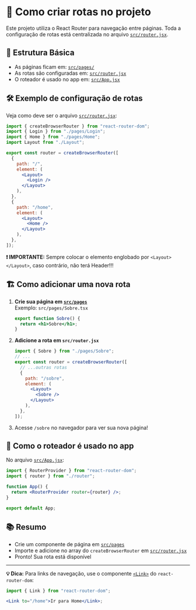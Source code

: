 # 🚦 Como criar rotas no projeto

Este projeto utiliza o React Router para navegação entre páginas. Toda a configuração de rotas está centralizada no arquivo [`src/router.jsx`](/src/router.jsx).

## 📁 Estrutura Básica

- As páginas ficam em: [`src/pages/`](/src/pages/)
- As rotas são configuradas em: [`src/router.jsx`](/src/router.jsx)
- O roteador é usado no app em: [`src/App.jsx`](/src/App.jsx)

## 🛠️ Exemplo de configuração de rotas

Veja como deve ser o arquivo [`src/router.jsx`](/src/router.jsx):

```jsx
import { createBrowserRouter } from "react-router-dom";
import { Login } from "./pages/Login";
import { Home } from "./pages/Home";
import Layout from "./Layout";

export const router = createBrowserRouter([
  {
    path: "/",
    element: (
      <Layout>
        <Login />
      </Layout>
    ),
  },
  {
    path: "/home",
    element: (
      <Layout>
        <Home />
      </Layout>
    ),
  },
]);
```

**❗ IMPORTANTE:** Sempre colocar o elemento englobado por `<Layout></Layout>`, caso contrário, não terá Header!!!

## 🏗️ Como adicionar uma nova rota

1. **Crie sua página em [`src/pages`](/src/pages/)**  
   Exemplo: `src/pages/Sobre.tsx`

   ```jsx
   export function Sobre() {
     return <h1>Sobre</h1>;
   }
   ```

2. **Adicione a rota em `src/router.jsx`**

   ```jsx
   import { Sobre } from "./pages/Sobre";
   // ...
   export const router = createBrowserRouter([
     // ...outras rotas
     {
       path: "/sobre",
       element: (
         <Layout>
           <Sobre />
         </Layout>
       ),
     },
   ]);
   ```

3. Acesse `/sobre` no navegador para ver sua nova página!

## 🚀 Como o roteador é usado no app

No arquivo [`src/App.jsx`](../../App.jsx):

```jsx
import { RouterProvider } from "react-router-dom";
import { router } from "./router";

function App() {
  return <RouterProvider router={router} />;
}

export default App;
```

## 📚 Resumo

- Crie um componente de página em [`src/pages`](/src/pages/)
- Importe e adicione no array do `createBrowserRouter` em [`src/router.jsx`](/src/router.jsx)
- Pronto! Sua rota está disponível

---

**💡 Dica:** Para links de navegação, use o componente [`<Link>`](/src/documentation/Components/Link.md) do `react-router-dom`:

```jsx
import { Link } from "react-router-dom";

<Link to="/home">Ir para Home</Link>;
```
